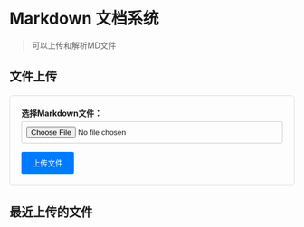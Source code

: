# Markdown 文档系统

> 可以上传和解析MD文件

## 文件上传

<form id="uploadForm" style="margin: 20px 0; padding: 20px; border: 1px solid #ddd; border-radius: 5px;">
  <div style="margin-bottom: 15px;">
    <label for="file" style="display: block; margin-bottom: 5px; font-weight: bold;">选择Markdown文件：</label>
    <input type="file" id="file" name="file" accept=".md" required style="width: 100%; padding: 8px; border: 1px solid #ccc; border-radius: 3px;">
  </div>
  <button type="submit" id="uploadBtn" style="background: #007bff; color: white; padding: 10px 20px; border: none; border-radius: 3px; cursor: pointer;">上传文件</button>
  <div id="uploadStatus" style="margin-top: 10px; display: none;"></div>
</form>

## 最近上传的文件

<div id="fileList">
  <!-- 文件列表将通过JavaScript动态加载 -->
</div>

<script>
// 处理文件上传
document.getElementById('uploadForm').addEventListener('submit', function(e) {
  e.preventDefault();
  
  const fileInput = document.getElementById('file');
  const uploadBtn = document.getElementById('uploadBtn');
  const uploadStatus = document.getElementById('uploadStatus');
  
  if (!fileInput.files[0]) {
    alert('请选择文件');
    return;
  }
  
  const formData = new FormData();
  formData.append('file', fileInput.files[0]);
  
  // 显示上传状态
  uploadBtn.disabled = true;
  uploadBtn.textContent = '上传中...';
  uploadStatus.style.display = 'block';
  uploadStatus.innerHTML = '<span style="color: #007bff;">正在上传文件...</span>';
  
  fetch('upload.php', {
    method: 'POST',
    body: formData
  })
  .then(response => response.json())
  .then(result => {
    if (result.success) {
      uploadStatus.innerHTML = '<span style="color: #28a745;">✓ ' + result.message + '</span>';
      fileInput.value = ''; // 清空文件选择
      
      // 重新加载文件列表
      loadFileList();
      
      // 延迟刷新页面以更新sidebar
      setTimeout(() => {
        location.reload();
      }, 1000);
    } else {
      uploadStatus.innerHTML = '<span style="color: #dc3545;">✗ ' + result.message + '</span>';
    }
  })
  .catch(error => {
    console.error('上传失败:', error);
    uploadStatus.innerHTML = '<span style="color: #dc3545;">✗ 上传失败，请重试</span>';
  })
  .finally(() => {
    uploadBtn.disabled = false;
    uploadBtn.textContent = '上传文件';
  });
});

// 加载文件列表
function loadFileList() {
  fetch('get_files.php')
    .then(response => response.json())
    .then(files => {
      const fileList = document.getElementById('fileList');
      if (files.length === 0) {
        fileList.innerHTML = '<p>暂无文件</p>';
        return;
      }
      
      let html = '<div style="margin-top: 20px;">';
      files.forEach(file => {
        const date = new Date(file.upload_time).toLocaleString('zh-CN');
        html += `
          <div style="border: 1px solid #eee; padding: 15px; margin-bottom: 10px; border-radius: 5px; display: flex; justify-content: space-between; align-items: center;">
            <div>
              <strong>${file.name}</strong><br>
              <small style="color: #666;">上传时间: ${date}</small>
            </div>
            <button onclick="deleteFile('${file.name}')" style="background: #dc3545; color: white; border: none; padding: 5px 10px; border-radius: 3px; cursor: pointer;">删除</button>
          </div>
        `;
      });
      html += '</div>';
      fileList.innerHTML = html;
    })
    .catch(error => {
      console.error('加载文件列表失败:', error);
      document.getElementById('fileList').innerHTML = '<p style="color: red;">加载文件列表失败</p>';
    });
}

// 删除文件
function deleteFile(filename) {
  if (confirm('确定要删除文件 ' + filename + ' 吗？')) {
    fetch('delete_file.php', {
      method: 'POST',
      headers: {
        'Content-Type': 'application/x-www-form-urlencoded',
      },
      body: 'filename=' + encodeURIComponent(filename)
    })
    .then(response => response.json())
    .then(result => {
      if (result.success) {
        alert('文件删除成功');
        loadFileList();
        // 刷新页面以更新sidebar
        location.reload();
      } else {
        alert('删除失败: ' + result.message);
      }
    })
    .catch(error => {
      console.error('删除文件失败:', error);
      alert('删除文件失败');
    });
  }
}

// 页面加载完成后加载文件列表
document.addEventListener('DOMContentLoaded', loadFileList);
</script>

